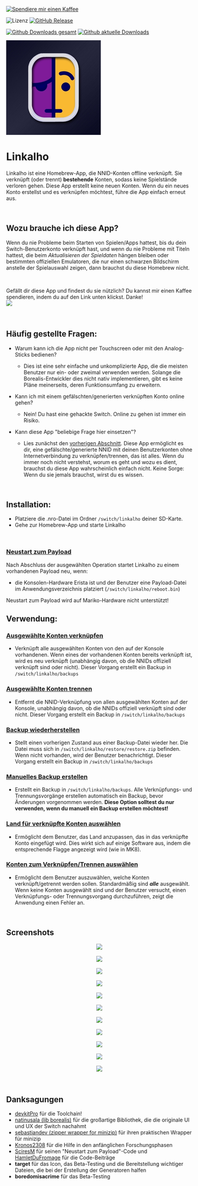 [![Spendiere mir einen Kaffee](https://img.shields.io/badge/buy%20me%20a%20coffee-donate-yellow.svg)](https://paypal.me/rdmrocha)

![Lizenz](https://img.shields.io/badge/License-GPLv3-blue.svg)
[![GitHub Release](https://img.shields.io/github/release/rdmrocha/linkalho.svg)](https://github.com/rdmrocha/linkalho/releases/latest/)

[![Github Downloads gesamt](https://img.shields.io/github/downloads/rdmrocha/linkalho/total.svg)](https://GitHub.com/rdmrocha/linkalho/releases/latest/)
[![Github aktuelle Downloads](https://img.shields.io/github/downloads/rdmrocha/linkalho/latest/total.svg)](https://GitHub.com/rdmrocha/linkalho/releases/latest/)

<p align="left"><img src="icon.jpg"></p>

# <b>Linkalho</b>

Linkalho ist eine Homebrew-App, die NNID-Konten offline verknüpft. Sie verknüpft (oder trennt) <b>bestehende</b> Konten, sodass keine Spielstände verloren gehen.
Diese App erstellt keine neuen Konten. Wenn du ein neues Konto erstellst und es verknüpfen möchtest, führe die App einfach erneut aus.

<br>

## <b>Wozu brauche ich diese App?</b>
Wenn du nie Probleme beim Starten von Spielen/Apps hattest, bis du dein Switch-Benutzerkonto verknüpft hast, und wenn du nie Probleme mit Titeln hattest, die beim _Aktualisieren der Spieldaten_ hängen bleiben oder bestimmten offiziellen Emulatoren, die nur einen schwarzen Bildschirm anstelle der Spielauswahl zeigen, dann brauchst du diese Homebrew nicht.

<br>

Gefällt dir diese App und findest du sie nützlich? Du kannst mir einen Kaffee spendieren, indem du auf den Link unten klickst. Danke!<br>
<a href="https://paypal.me/rdmrocha"><img src="raw/buy-me-a-coffee.png" width="150px" /></a>

<br>

## <b>Häufig gestellte Fragen</b>:
- Warum kann ich die App nicht per Touchscreen oder mit den Analog-Sticks bedienen?
  - Dies ist eine sehr einfache und unkomplizierte App, die die meisten Benutzer nur ein- oder zweimal verwenden werden. Solange die Borealis-Entwickler dies nicht nativ implementieren, gibt es keine Pläne meinerseits, deren Funktionsumfang zu erweitern.

- Kann ich mit einem gefälschten/generierten verknüpften Konto online gehen?
  - Nein! Du hast eine gehackte Switch. Online zu gehen ist immer ein Risiko.

- Kann diese App "beliebige Frage hier einsetzen"?
  - Lies zunächst den [vorherigen Abschnitt](https://github.com/rdmrocha/linkalho#why-do-i-need-this-app). Diese App ermöglicht es dir, eine gefälschte/generierte NNID mit deinen Benutzerkonten ohne Internetverbindung zu verknüpfen/trennen, das ist alles. Wenn du immer noch nicht verstehst, worum es geht und wozu es dient, brauchst du diese App wahrscheinlich einfach nicht. Keine Sorge: Wenn du sie jemals brauchst, wirst du es wissen.

<br>

## <b>Installation</b>:
- Platziere die .nro-Datei im Ordner `/switch/linkalho` deiner SD-Karte.
- Gehe zur Homebrew-App und starte Linkalho

<br>

### <u>Neustart zum Payload</u>
Nach Abschluss der ausgewählten Operation startet Linkalho zu einem vorhandenen Payload neu, wenn:
- die Konsolen-Hardware Erista ist und der Benutzer eine Payload-Datei im Anwendungsverzeichnis platziert (`/switch/linkalho/reboot.bin`)

Neustart zum Payload wird auf Mariko-Hardware nicht unterstützt!
<br>

## <b>Verwendung</b>:

### <u>Ausgewählte Konten verknüpfen</u>
- Verknüpft alle ausgewählten Konten von den auf der Konsole vorhandenen. Wenn eines der vorhandenen Konten bereits verknüpft ist, wird es neu verknüpft (unabhängig davon, ob die NNIDs offiziell verknüpft sind oder nicht).
Dieser Vorgang erstellt ein Backup in `/switch/linkalho/backups`

### <u>Ausgewählte Konten trennen</u>
- Entfernt die NNID-Verknüpfung von allen ausgewählten Konten auf der Konsole, unabhängig davon, ob die NNIDs offiziell verknüpft sind oder nicht.
Dieser Vorgang erstellt ein Backup in `/switch/linkalho/backups`

### <u>Backup wiederherstellen</u>
- Stellt einen vorherigen Zustand aus einer Backup-Datei wieder her. Die Datei muss sich in `/switch/linkalho/restore/restore.zip` befinden. Wenn nicht vorhanden, wird der Benutzer benachrichtigt.
Dieser Vorgang erstellt ein Backup in `/switch/linkalho/backups`

### <u>Manuelles Backup erstellen</u>
- Erstellt ein Backup in `/switch/linkalho/backups`.
Alle Verknüpfungs- und Trennungsvorgänge erstellen automatisch ein Backup, bevor Änderungen vorgenommen werden.
<b>Diese Option solltest du nur verwenden, wenn du manuell ein Backup erstellen möchtest!</b>

### <u>Land für verknüpfte Konten auswählen</u>
- Ermöglicht dem Benutzer, das Land anzupassen, das in das verknüpfte Konto eingefügt wird. Dies wirkt sich auf einige Software aus, indem die entsprechende Flagge angezeigt wird (wie in MK8).

### <u>Konten zum Verknüpfen/Trennen auswählen</u>
- Ermöglicht dem Benutzer auszuwählen, welche Konten verknüpft/getrennt werden sollen. Standardmäßig sind **_alle_** ausgewählt. Wenn keine Konten ausgewählt sind und der Benutzer versucht, einen Verknüpfungs- oder Trennungsvorgang durchzuführen, zeigt die Anwendung einen Fehler an.

<br>

## <b>Screenshots</b>
<p align="center"><img src="raw/screenshot1.jpg"></p>
<p align="center"><img src="raw/screenshot2.jpg"></p>
<p align="center"><img src="raw/screenshot3.jpg"></p>
<p align="center"><img src="raw/screenshot4.jpg"></p>
<p align="center"><img src="raw/screenshot5.jpg"></p>
<p align="center"><img src="raw/screenshot6.jpg"></p>
<p align="center"><img src="raw/screenshot7.jpg"></p>
<p align="center"><img src="raw/screenshot8.jpg"></p>
<p align="center"><img src="raw/screenshot9.jpg"></p>
<p align="center"><img src="raw/screenshot10.jpg"></p>
<p align="center"><img src="raw/screenshot11.jpg"></p>

<br>

## <b>Danksagungen</b>
  - [devkitPro](https://devkitpro.org) für die Toolchain!
  - [natinusala (lib borealis)](https://github.com/natinusala/borealis) für die großartige Bibliothek, die die originale UI und UX der Switch nachahmt
  - [sebastiandev (zipper wrapper for minizip)](https://github.com/sebastiandev/zipper/) für ihren praktischen Wrapper für minizip
  - [Kronos2308](https://github.com/Kronos2308) für die Hilfe in den anfänglichen Forschungsphasen
  - [SciresM](https://github.com/SciresM) für seinen "Neustart zum Payload"-Code und [HamletDuFromage](https://github.com/HamletDuFromage) für die Code-Beiträge
  - **target** für das Icon, das Beta-Testing und die Bereitstellung wichtiger Dateien, die bei der Erstellung der Generatoren halfen
  - **boredomisacrime** für das Beta-Testing